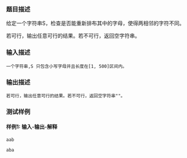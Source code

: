 ### 题目描述

给定一个字符串S，检查是否能重新排布其中的字母，使得两相邻的字符不同。

若可行，输出任意可行的结果。若不可行，返回空字符串。

### 输入描述

```
一个字符串,S 只包含小写字母并且长度在[1, 500]区间内。
```
### 输出描述

```
若可行，输出任意可行的结果。若不可行，返回空字符串""。
```

### 测试样例
#### 样例1: 输入-输出-解释
```
aab
```
```
aba
```